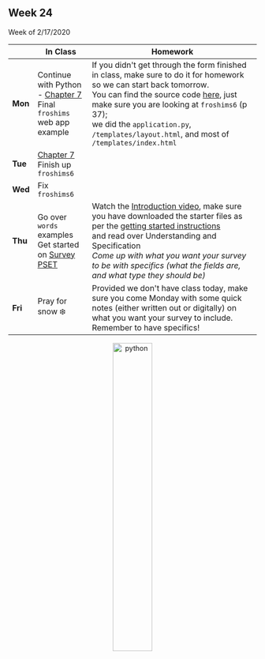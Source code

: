 <meta http-equiv="refresh" content="300"/>

## Week 24  
Week of 2/17/2020 

  |       |In Class               |Homework   |
  |-------|---------              |---------  |
  |**Mon**|Continue with Python - [Chapter 7](/ap/curriculum/7/)<br>Final `froshims` web app example  |If you didn't get through the form finished in class, make sure to do it for homework so we can start back tomorrow.<br>You can find the source code [here](https://cdn.cs50.net/2018/fall/lectures/7/src7.pdf), just make sure you are looking at `froshims6` (p 37);<br>we did the `application.py`, `/templates/layout.html`, and most of `/templates/index.html` |
  |**Tue**|[Chapter 7](/ap/curriculum/7/)<br>Finish up `froshims6` ||
  |**Wed**|Fix `froshims6` | |
  |**Thu**|Go over `words` examples<br>Get started on [Survey PSET](https://docs.cs50.net/2019/ap/problems/survey/survey.html) |Watch the [Introduction video](https://docs.cs50.net/2019/ap/problems/survey/survey.html#introduction), make sure you have downloaded the starter files as per the [getting started instructions](https://docs.cs50.net/2019/ap/problems/survey/survey.html#getting-started)<br>and read over Understanding and Specification<br>*Come up with what you want your survey to be with specifics (what the fields are, and what type they should be)* |
  |**Fri**|Pray for snow :snowflake: |Provided we don't have class today, make sure you come Monday with some quick notes (either written out or digitally) on what you want your survey to include. Remember to have specifics! |

<div style="text-align:center">
<img src="https://cdn.lynda.com/course/661773/661773-637122005058334771-16x9.jpg" alt="python" width="40%">

</div>
